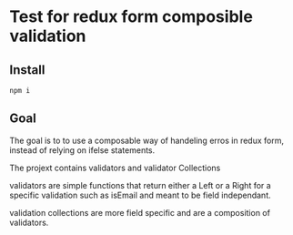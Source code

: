 # Test for redux form composible validation

## Install

```
npm i
```

## Goal

The goal is to to use a composable way of handeling erros in redux form, instead of relying on ifelse statements.

The projext contains validators and validator Collections

validators are simple functions that return either a Left or a Right for a specific validation such as isEmail and meant to be field independant.

validation collections are more field specific and are a composition of validators.